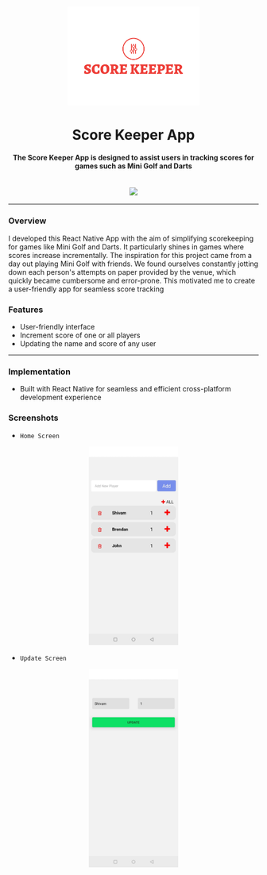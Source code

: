 <p align="center">
  <img height=200px src="./Images/score-keeper-logo.png" alt="Score Keeper App Logo">
</p>

<h1 align="center">Score Keeper App</h1>
<div align="center">
     <h4 align="center">
       The Score Keeper App is designed to assist users in tracking scores for games such as Mini Golf and Darts 
     </h4>
     <br/>
     <img src="https://img.shields.io/badge/React_Native-20232A?style=for-the-badge&logo=react&logoColor=61DAFB"/>
</div>

-----------------------------------------
### Overview
I developed this React Native App with the aim of simplifying scorekeeping for games like Mini Golf and Darts. It particularly shines in games where scores increase incrementally. The inspiration for this project came from a day out playing Mini Golf with friends. We found ourselves constantly jotting down each person's attempts on paper provided by the venue, which quickly became cumbersome and error-prone. This motivated me to create a user-friendly app for seamless score tracking

### Features

* User-friendly interface
* Increment score of one or all players
* Updating the name and score of any user

-----------------------------------------

### Implementation
* Built with React Native for seamless and efficient cross-platform development experience

### Screenshots

* `Home Screen`
  
<p align="center">
 <img height=400px src="./Images/Home.jpeg" alt="Home Screen img">
</p>

* `Update Screen`
  
<p align="center">
 <img height=400px src="./Images/Update.jpeg" alt="Update Screen img">
</p>
